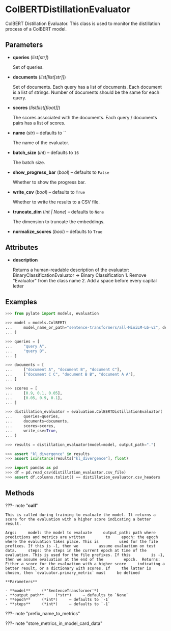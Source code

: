 # ColBERTDistillationEvaluator

ColBERT Distillation Evaluator. This class is used to monitor the distillation process of a ColBERT model.



## Parameters

- **queries** (*list[str]*)

    Set of queries.

- **documents** (*list[list[str]]*)

    Set of documents. Each query has a list of documents. Each document is a list of strings. Number of documents should be the same for each query.

- **scores** (*list[list[float]]*)

    The scores associated with the documents. Each query / documents pairs has a list of scores.

- **name** (*str*) – defaults to ``

    The name of the evaluator.

- **batch_size** (*int*) – defaults to `16`

    The batch size.

- **show_progress_bar** (*bool*) – defaults to `False`

    Whether to show the progress bar.

- **write_csv** (*bool*) – defaults to `True`

    Whether to write the results to a CSV file.

- **truncate_dim** (*int | None*) – defaults to `None`

    The dimension to truncate the embeddings.

- **normalize_scores** (*bool*) – defaults to `True`


## Attributes

- **description**

    Returns a human-readable description of the evaluator: BinaryClassificationEvaluator -> Binary Classification  1. Remove "Evaluator" from the class name 2. Add a space before every capital letter


## Examples

```python
>>> from pylate import models, evaluation

>>> model = models.ColBERT(
...     model_name_or_path="sentence-transformers/all-MiniLM-L6-v2", device="cpu"
... )

>>> queries = [
...     "query A",
...     "query B",
... ]

>>> documents = [
...     ["document A", "document B", "document C"],
...     ["document C C", "document B B", "document A A"],
... ]

>>> scores = [
...     [0.9, 0.1, 0.05],
...     [0.05, 0.9, 0.1],
... ]

>>> distillation_evaluator = evaluation.ColBERTDistillationEvaluator(
...     queries=queries,
...     documents=documents,
...     scores=scores,
...     write_csv=True,
... )

>>> results = distillation_evaluator(model=model, output_path=".")

>>> assert "kl_divergence" in results
>>> assert isinstance(results["kl_divergence"], float)

>>> import pandas as pd
>>> df = pd.read_csv(distillation_evaluator.csv_file)
>>> assert df.columns.tolist() == distillation_evaluator.csv_headers
```

## Methods

???- note "__call__"

    This is called during training to evaluate the model. It returns a score for the evaluation with a higher score indicating a better result.

    Args:     model: the model to evaluate     output_path: path where predictions and metrics are written         to     epoch: the epoch where the evaluation takes place. This is         used for the file prefixes. If this is -1, then we         assume evaluation on test data.     steps: the steps in the current epoch at time of the         evaluation. This is used for the file prefixes. If this         is -1, then we assume evaluation at the end of the         epoch.  Returns:     Either a score for the evaluation with a higher score     indicating a better result, or a dictionary with scores. If     the latter is chosen, then `evaluator.primary_metric` must     be defined

    **Parameters**

    - **model**     (*'SentenceTransformer'*)    
    - **output_path**     (*str*)     – defaults to `None`    
    - **epoch**     (*int*)     – defaults to `-1`    
    - **steps**     (*int*)     – defaults to `-1`    
    
???- note "prefix_name_to_metrics"

???- note "store_metrics_in_model_card_data"

